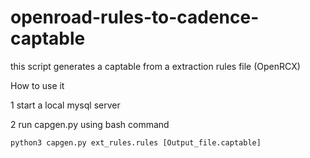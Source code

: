 # openroad-rules-to-cadence-captable

this script generates a captable from a extraction rules file (OpenRCX) 

How to use it

1 start a local mysql server 

2 run capgen.py using bash command

 `python3 capgen.py ext_rules.rules [Output_file.captable]`



